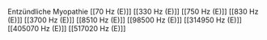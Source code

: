 Entzündliche Myopathie
[[70 Hz (E)]]
[[330 Hz (E)]]
[[750 Hz (E)]]
[[830 Hz (E)]]
[[3700 Hz (E)]]
[[8510 Hz (E)]]
[[98500 Hz (E)]]
[[314950 Hz (E)]]
[[405070 Hz (E)]]
[[517020 Hz (E)]]